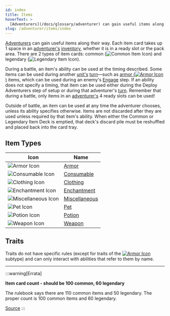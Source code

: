```yaml
---
id: index
title: Items
hoverText: >
  [Adventurers](/docs/glossary/adventurer) can gain useful items along their way. Each item card takes up 1 space in an [adventurer's](/docs/glossary/adventurer) [inventory](/docs/adventurer/items/inventory), whether it is in a ready slot or the pack area. There are 2 types of item cards, common and legendary.
slug: /adventurer/items/index
---
```


[Adventurers](/docs/glossary/adventurer) can gain useful items along their way. Each item card takes up 1 space in an [adventurer's](/docs/glossary/adventurer) [inventory](/docs/adventurer/items/inventory), whether it is in a ready slot or the pack area. There are 2 types of item cards: common (<img src="/icons/common-item.svg" alt="Common Item Icon" className="icon-svg" />) and legendary (<img src="/icons/legendary-item.svg" alt="Legendary Item Icon" className="icon-svg" />).

During a battle, an item's ability can be used at the timing described. Some items can be used during another [unit's](/docs/glossary/unit) [turn](/docs/glossary/turn)—such as [armor (<img src="/icons/armor.svg" alt="Armor Icon" className="icon-svg" />)](/docs/adventurer/items/types/armor) items, which can be used during an enemy's [Engage](/docs/battles/enemy-turn) step. If an ability does not specify a timing, that item can be used either during the Deploy Adventurers step of setup or during that adventurer's [turn](/docs/glossary/turn). Remember that during a battle, only items in an [adventurer's](/docs/glossary/adventurer) 4 ready slots can be used!

Outside of battle, an item can be used at any time the adventurer chooses, unless its ability specifies otherwise. Items are not discarded after they are used unless required by that item's ability. When either the Common or Legendary Item Deck is emptied, that deck's discard pile must be reshuffled and placed back into the card tray.

## Item Types

| Icon                                                            | Name                                                        |
| --------------------------------------------------------------- | ----------------------------------------------------------- |
| <img src="/icons/armor.svg" alt="Armor Icon" />                 | [Armor](/docs/adventurer/items/types/armor)                 |
| <img src="/icons/consumable.svg" alt="Consumable Icon" />       | [Consumable](/docs/adventurer/items/types/consumable)       |
| <img src="/icons/clothing.svg" alt="Clothing Icon" />           | [Clothing](/docs/adventurer/items/types/clothing)           |
| <img src="/icons/enchantment.svg" alt="Enchantment Icon" />     | [Enchantment](/docs/adventurer/items/types/enchantment)     |
| <img src="/icons/miscellaneous.svg" alt="Miscellaneous Icon" /> | [Miscellaneous](/docs/adventurer/items/types/miscellaneous) |
| <img src="/icons/pet.svg" alt="Pet Icon" />                     | [Pet](/docs/adventurer/items/types/pet)                     |
| <img src="/icons/potion.svg" alt="Potion Icon" />               | [Potion](/docs/adventurer/items/types/potion)               |
| <img src="/icons/weapon.svg" alt="Weapon Icon" />               | [Weapon](/docs/adventurer/items/types/weapon)               |

## Traits

Traits do not have specific rules (except for traits of the [<img src="/icons/armor.svg" alt="Armor Icon" class="icon-svg" />](/docs/adventurer/items/types/armor) subtype) and can only interact with abilities that refer to them by name.

---

:::warning[Errata]

**Item card count - should be 100 common, 60 legendary**

The rulebook says there are 110 common items and 50 legendary. The proper count is 100 common items and 60 legendary.

<a href="https://support.chiptheorygames.com/support/solutions/articles/33000292376" target="_blank">Source</a>
:::
